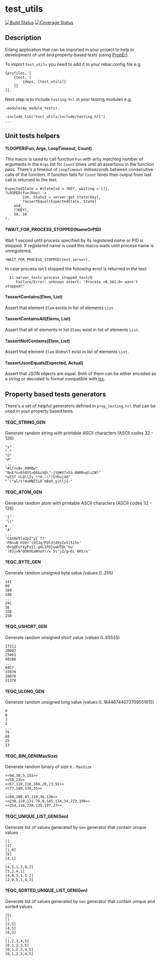 # test_utils

[![Build Status](https://travis-ci.org/relayr/erl-test-utils.svg?branch=master)](https://travis-ci.org/relayr/erl-test-utils) [![Coverage Status](https://coveralls.io/repos/github/relayr/erl-test-utils/badge.svg?branch=master)](https://coveralls.io/github/relayr/erl-test-utils?branch=master)

## Description

Erlang application that can be imported in your project to help in development of unit and property-based tests (using [PropEr](https://github.com/proper-testing/proper)).

To import `test_utils` you need to add it to your rebar.config file e.g.
```
{profiles, [
    {test, [
        {deps, [test_utils]}
    ]}
]}.
```
Next step is to include `testing.hrl` in your testing modules e.g.
```
-module(my_module_tests).

-include_lib("test_utils/include/testing.hrl").
...
```

## Unit tests helpers

#### ?LOOPER(Fun, Args, LoopTimeout, Count)
This macro is used to call function `Fun` with arity matching number of arguments in the `Args` list for `Count` times until all assertions in the function pass. There's a timeout of `LoopTimeout` milliseconds between consecutive calls of the function. If function fails for `Count` times then output from last call is returned to the test.
```
ExpectedState = #state{id = ?KEY, waiting = []},
?LOOPER(fun(Key) ->
        {ok, State} = server:get_state(Key),
        ?assertEqual(ExpectedState, State)
    end,
    [?KEY],
    50, 10
).
```

#### ?WAIT_FOR_PROCESS_STOPPED(NameOrPID)
Wait 1 second until process specified by its registered name or PID is stopped. If registered name is used this macro waits until process name is unregistered.
```
?WAIT_FOR_PROCESS_STOPPED(test_server).
```

In case process isn't stopped the following error is returned in the test:
```
  1) server_tests:process_stopped_test/0
     Failure/Error: unknown assert: "Process <0.341.0> wasn't stopped!"
```

#### ?assertContains(Elem, List)
Assert that element `Elem` exists in list of elements `List`.

#### ?assertContainsAll(Elems, List)
Assert that all of elements in list `Elems` exist in list of elements `List`.

#### ?assertNotContains(Elem, List)
Assert that element `Elem` doesn't exist in list of elements `List`.

#### ?assertJsonEquals(Expected, Actual)
Assert that JSON objects are equal. Both of them can be either encoded as a string or decoded to format compatible with [jsx](https://github.com/talentdeficit/jsx).

## Property based tests generators

There's a set of helpful generators defined in `prop_testing.hrl` that can be used in your property based tests.

#### ?EQC_STRING_GEN
Generate random string with printable ASCII characters (ASCII codes 32 - 126)
```
"s"
"_"
"n"
"P"
...
"#1[<v8+.O9MQw"
"N<E?s=658Vt>@$&zV@\"-jY@#X7xtS-8NRR>@lvZWl"
"w1Sf <LQ\\2y_**U.:\")SYhuj4d"
"`\"al/s!muWWZ{L0`mBaX_y[C(j{~"
```

#### ?EQC_ATOM_GEN
Generate random atom with printable ASCII characters (ASCII codes 32 - 126)

```
'}'
'\\'
w
'4'
...
'C&XAUV[a2pZ"y{`7?'
'FBnuB H3Xr`(d3Jq/FQl3{dXyIxS]515n'
'@<$@Fu*kyPaI].gXL1P9}vmUTDL"hw'
')03jvN"OD8OEaWnoV!/v`5\'jZ/g~6i`AKt/a'
```
#### ?EQC_BYTE_GEN
Generate random unsigned byte value (values 0..255)
```
141
99
169
180
...
242
16
158
150
```

#### ?EQC_USHORT_GEN
Generate random unsigned short value (values 0..65535)

```
17211
20042
23461
40286
...
8457
37070
28076
31370
```
#### ?EQC_ULONG_GEN
Generate random unsigned long value (values 0..18446744073709551615)
```
0
0
3
2
...
75
68
25
13
```
#### ?EQC_BIN_GEN(MaxSize)
Generate random binary of size `0..MaxSize`
```
<<94,30,5,155>>
<<58,23>>
<<67,128,216,104,20,73,91>>
<<77,189,139,35>>
...
<<94,200,83,119,36,130>>
<<230,124,131,78,0,145,114,34,222,196>>
<<254,116,230,135,197,27>>
```
#### ?EQC_UNIQUE_LIST_GEN(Gen)
Generate list of values generated by `Gen` generator that contain unique values

```
[]
[1]
[1,0]
[5]
[4,1]
...
[4,5,1,3,0,2]
[5,2,4,1]
[4,0,3,1,5,2]
[2,0,5,1,4,3]
```
#### ?EQC_SORTED_UNIQUE_LIST_GEN(Gen)
Generate list of values generated by `Gen` generator that contain unique and sorted values
```
[5]
[]
[2,5]
[4,5]
[0,3]
...
[1,2,3,4,5]
[0,1,2,3,5]
[0,1,2,3,4,5]
[0,1,2,3,4,5]
```
